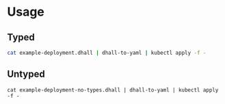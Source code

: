 # Usage

## Typed

```bash
cat example-deployment.dhall | dhall-to-yaml | kubectl apply -f -
```

## Untyped

```
cat example-deployment-no-types.dhall | dhall-to-yaml | kubectl apply -f -
```
